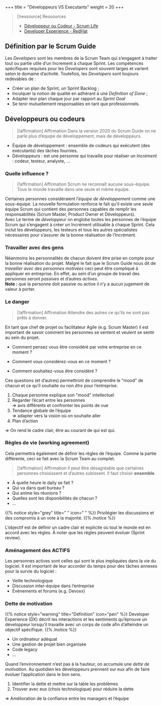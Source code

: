 +++
title = "Développeurs VS Executants"
weight = 20
+++

> [!ressource] Ressources
> - [Développeur ou Codeur - Scrum Life](https://www.youtube.com/watch?v=gbugWXfb_78&pp=ygUkZMOpdmVsb3BwZXVyIHZzIGV4w6ljdWFudCBzY3J1bSBsaWZl)
> - [Developer Experience - RedHat](<https://www.redhat.com/architect/developer-experience>)


## Définition par le Scrum Guide

Les *Developers* sont les membres de la Scrum Team qui s’engagent à
traiter tout ou partie utile d’un Increment à chaque Sprint. Les
compétences spécifiques requises pour les *Developers* sont souvent larges
et varient selon le domaine d’activité. Toutefois, les *Developers* sont
toujours redevables de :

-   Créer un plan de Sprint, un Sprint Backlog ;
-   Inculquer la notion de qualité en adhérant à une *Definition of
    Done* ;
-   Adapter leur plan chaque jour par rapport au *Sprint Goal*
-   Se tenir mutuellement responsables en tant que professionnels.

## Développeurs ou codeurs
> [!affirmation] Affirmation
>  Dans la version 2020 du Scrum Guide on ne parle plus d’équipe de
>  développement, mais de développeurs.

- Équipe de développement : ensemble de codeurs qui exécutent (des
exécutants) des tâches fournies.  
- Développeurs : est une personne qui travaille pour réaliser un
*Incrément* : codeur, testeur, analyste, ...

### Quelle influence ?
> [!affirmation] Affirmation
>  Scrum ne reconnaît aucune sous-équipe. Tous le monde travaille dans une
>  seule et même équipe.

Certaines personnes considéraient *l’équipe de développement* comme une
sous-équipe. La nouvelle formulation renforce le fait qu’il existe une
seule équipe Scrum qui contient des personnes capables de remplir les
responsabilités (Scrum Master, Product Owner et Développeurs).  
Avec Le terme de *développeur* on englobe toutes les personnes de
l’équipe Scrum qui s’engagent à créer un Incrément utilisable à chaque
Sprint. Cela inclut les développeurs, les testeurs et tous les autres
spécialistes nécessaires pour s’assurer de la bonne réalisation de
l’Incrément.

### Travailler avec des gens

Néanmoins les personnalités de chacun doivent être prise en compte pour
la bonne réalisation du projet. Malgré le fait que le Scrum Guide nous
dit de *travailler avec des personnes motivées* ceci peut être compliqué
à appliquer en entreprise. En effet, au sein d’un groupe de travail des
personnes seront *passives* et d’autres *actives*.  
**Note :** que la personne doit passive ou active il n’y a aucun
jugement de valeur à porter.

### Le danger
> [!affirmation] Affirmation
>  Attendre des autres ce qu’ils ne sont pas prêts à donner.


En tant que chef de projet ou facilitateur Agile (e.g. Scrum Master) il
est important de savoir comment les personnes se sentent et veulent se
sentir au sein du projet.

- Comment pensez vous être considéré par votre entreprise en ce moment ?

- Comment vous considérez-vous en ce moment ?

- Comment souhaitez-vous être considéré ?

Ces questions (et d’autres) permettront de comprendre le "mood" de
chacun et ce qu’il souhaite ou non *être* pour l’entreprise.

1.  Chaque personne explique son "mood" intellectuel
2.  Regarder l’écart entre les personnes  
    ⇒ avis différents et confronter les points de vue
3.  Tendance globale de l’équipe  
    ⇒ adapter vers la vision où on souhaite aller
4.  Plan d’action

⇒ On rend le cadre clair, être au courant de qui est qui.

### Règles de vie (working agreement)

Cela permettra également de définir les règles de l’équipe. Comme la
partie différente, ceci se fait avec la Scrum Team au complet.

> [!affirmation] Affirmation
>  Il peut être désagréable que certaines personnes choisissent et d’autres
>  subissent. Il faut choisir **ensemble**.


-   À quelle heure le daily se fait ?
-   Qui va dans quel bureau ?
-   Qui anime les réunions ?
-   Quelles sont les disponibilités de chacun ?
-   ...  

{{% notice style="grey" title=" " icon=" " %}}
Privilégier les discussions et des compromis à un vote à la majorité.
{{% /notice %}}

L’objectif est de définir un cadre clair et explicite où tout le monde
est en accord avec les règles. À noter que les règles peuvent évoluer
(Sprint review).

### Aménagement des ACTIFS

Les personnes actives sont celles qui sont le plus impliquées dans la
vie du logiciel. Il est important de leur accorder du temps pour des
tâches annexes pour la survie du logiciel :

-   Veille technologique
-   Discussion inter-équipe dans l’entreprise
-   Évènements et forums (e.g. Devoxx)

### Dette de motivation
{{% notice style="warning" title="Définition" icon="pen" %}}
Developer Experience (DX) décrit les interactions et les sentiments
qu’éprouve un développeur lorsqu’il travaille avec un corps de code afin
d’atteindre un objectif spécifique.
{{% /notice %}}


-   Un ordinateur adéquat
-   Une gestion de projet bien organisée
-   Code legacy
-   ...  

Quand l’environnement n’est pas à la hauteur, on accumule une *dette de
motivation*. Au quotidien les développeurs prennent sur eux afin de
faire évoluer l’application dans le bon sens.

1.  Identifier la dette et mettre sur la table les problèmes
2.  Trouver avec eux (chois technologique) pour réduire la dette

⇒ Amélioration de la confiance entre les managers et l’équipe
